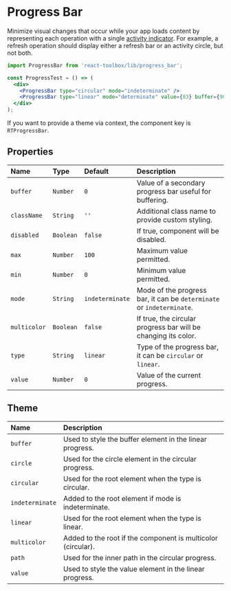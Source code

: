 # Progress Bar

Minimize visual changes that occur while your app loads content by representing each operation with a single [activity indicator](https://material.google.com/components/progress-activity.html). For example, a refresh operation should display either a refresh bar or an activity circle, but not both.

<!-- example -->
```jsx
import ProgressBar from 'react-toolbox/lib/progress_bar';

const ProgressTest = () => (
  <div>
    <ProgressBar type="circular" mode="indeterminate" />
    <ProgressBar type="linear" mode="determinate" value={83} buffer={90} />
  </div>
);
```

If you want to provide a theme via context, the component key is `RTProgressBar`.

## Properties

| Name          | Type        | Default         | Description|
|:-----|:-----|:-----|:-----|
| `buffer`      | `Number`    | `0`             | Value of a secondary progress bar useful for buffering.|
| `className`   | `String`    | `''`            | Additional class name to provide custom styling.|
| `disabled`    | `Boolean`   | `false`         | If true, component will be disabled.|
| `max`         | `Number`    | `100`           | Maximum value permitted.|
| `min`         | `Number`    | `0`             | Minimum value permitted.|
| `mode`        | `String`    | `indeterminate` | Mode of the progress bar, it can be `determinate` or `indeterminate`.|
| `multicolor`  | `Boolean`   | `false`         | If true, the circular progress bar will be changing its color.|
| `type`        | `String`    | `linear`        | Type of the progress bar, it can be `circular` or `linear`.|
| `value`       | `Number`    | `0`             | Value of the current progress.|

## Theme

| Name     | Description|
|:---------|:-----------|
| `buffer` | Used to style the buffer element in the linear progress.|
| `circle` | Used for the circle element in the circular progress.|
| `circular` | Used for the root element when the type is circular.|
| `indeterminate` | Added to the root element if mode is indeterminate.|
| `linear` | Used for the root element when the type is linear.|
| `multicolor` | Added to the root if the component is multicolor (circular).|
| `path` | Used for the inner path in the circular progress.|
| `value` | Used to style the value element in the linear progress.|
